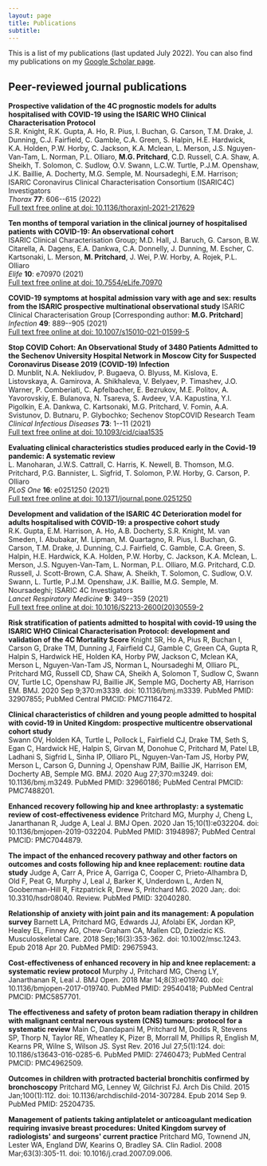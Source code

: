 ```yaml
---
layout: page
title: Publications
subtitle: 
---
```


This is a list of my publications (last updated July 2022). You can also find my publications on my [Google Scholar page](https://scholar.google.co.uk/citations?user=mQRgzdIAAAAJ&hl=en).

## Peer-reviewed journal publications

**Prospective validation of the 4C prognostic models for adults hospitalised with COVID-19 using the ISARIC WHO Clinical Characterisation Protocol**  
S.R. Knight, R.K. Gupta, A. Ho, R. Pius, I. Buchan, G. Carson, T.M. Drake, J. Dunning, C.J. Fairfield, C. Gamble, C.A. Green, S. Halpin, H.E. Hardwick, K.A. Holden, P.W. Horby, C. Jackson, K.A. Mclean, L. Merson, J.S. Nguyen-Van-Tam, L. Norman, P.L. Olliaro, **M.G. Pritchard**, C.D. Russell, C.A. Shaw, A. Sheikh, T. Solomon, C. Sudlow, O.V. Swann, L.C.W. Turtle, P.J.M. Openshaw, J.K. Baillie, A. Docherty, M.G. Semple, M. Noursadeghi, E.M. Harrison; ISARIC Coronavirus Clinical Characterisation Consortium (ISARIC4C) Investigators  
_Thorax_ **77**: 606--615 (2022)  
[Full text free online at doi: 10.1136/thoraxjnl-2021-217629](https://thorax.bmj.com/content/77/6/606.info)

**Ten months of temporal variation in the clinical journey of hospitalised patients with COVID-19: An observational cohort**  
ISARIC Clinical Characterisation Group; M.D. Hall, J. Baruch, G. Carson, B.W. Citarella, A. Dagens, E.A. Dankwa, C.A. Donnelly, J. Dunning, M. Escher, C. Kartsonaki, L. Merson, **M. Pritchard**, J. Wei, P.W. Horby, A. Rojek, P.L. Olliaro  
_Elife_ **10**: e70970 (2021)  
[Full text free online at doi: 10.7554/eLife.70970](https://doi.org/10.7554/elife.70970)

**COVID-19 symptoms at hospital admission vary with age and sex: results from the ISARIC prospective multinational observational study**
ISARIC Clinical Characterisation Group [Corresponding author: **M.G. Pritchard**]  
_Infection_ **49**: 889--905 (2021)  
[Full text free online at doi: 10.1007/s15010-021-01599-5](https://doi.org/10.1007/s15010-021-01599-5)

**Stop COVID Cohort: An Observational Study of 3480 Patients Admitted to the Sechenov University Hospital Network in Moscow City for Suspected Coronavirus Disease 2019 (COVID-19) Infection**  
D. Munblit, N.A. Nekliudov, P. Bugaeva, O. Blyuss, M. Kislova, E. Listovskaya, A. Gamirova, A. Shikhaleva, V. Belyaev, P. Timashev, J.O. Warner, P. Comberiati, C. Apfelbacher, E. Bezrukov, M.E. Politov, A. Yavorovskiy, E. Bulanova, N. Tsareva, S. Avdeev, V.A. Kapustina, Y.I. Pigolkin, E.A. Dankwa, C. Kartsonaki, M.G. Pritchard, V. Fomin, A.A. Svistunov, D. Butnaru, P. Glybochko; Sechenov StopCOVID Research Team  
_Clinical Infectious Diseases_ **73**: 1--11 (2021)  
[Full text free online at doi: 10.1093/cid/ciaa1535](https://doi.org/10.1093/cid/ciaa1535)

**Evaluating clinical characteristics studies produced early in the Covid-19 pandemic: A systematic review**  
L. Manoharan, J.W.S. Cattrall, C. Harris, K. Newell, B. Thomson, M.G. Pritchard, P.G. Bannister, L. Sigfrid, T. Solomon, P.W. Horby, G. Carson, P. Olliaro  
_PLoS One_ **16**: e0251250 (2021)  
[Full text free online at doi: 10.1371/journal.pone.0251250](https://doi.org/10.1371/journal.pone.0251250)

**Development and validation of the ISARIC 4C Deterioration model for adults hospitalised with COVID-19: a prospective cohort study**  
R.K. Gupta, E.M. Harrison, A. Ho, A.B. Docherty, S.R. Knight, M. van Smeden, I. Abubakar, M. Lipman, M. Quartagno, R. Pius, I. Buchan, G. Carson, T.M. Drake, J. Dunning, C.J. Fairfield, C. Gamble, C.A. Green, S. Halpin, H.E. Hardwick, K.A. Holden, P.W. Horby, C. Jackson, K.A. Mclean, L. Merson, J.S. Nguyen-Van-Tam, L. Norman, P.L. Olliaro, M.G. Pritchard, C.D. Russell, J. Scott-Brown, C.A. Shaw, A. Sheikh, T. Solomon, C. Sudlow, O.V. Swann, L. Turtle, P.J.M. Openshaw, J.K. Baillie, M.G. Semple, M. Noursadeghi; ISARIC 4C Investigators  
_Lancet Respiratory Medicine_ **9**: 349--359 (2021)  
[Full text free online at doi: 10.1016/S2213-2600(20)30559-2](https://doi.org/10.1016/S2213-2600(20)30559-2)

**Risk stratification of patients admitted to hospital with covid-19 using the ISARIC WHO Clinical Characterisation Protocol: development and validation of the 4C Mortality Score**
Knight SR, Ho A, Pius R, Buchan I, Carson G, Drake TM, Dunning J, Fairfield CJ, Gamble C, Green CA, Gupta R, Halpin S, Hardwick HE, Holden KA, Horby PW, Jackson C, Mclean KA, Merson L, Nguyen-Van-Tam JS, Norman L, Noursadeghi M, Olliaro PL, Pritchard MG, Russell CD, Shaw CA, Sheikh A, Solomon T, Sudlow C, Swann OV, Turtle LC, Openshaw PJ, Baillie JK, Semple MG, Docherty AB, Harrison EM. BMJ. 2020 Sep 9;370:m3339. doi: 10.1136/bmj.m3339. PubMed PMID: 32907855; PubMed Central PMCID: PMC7116472.

**Clinical characteristics of children and young people admitted to hospital with covid-19 in United Kingdom: prospective multicentre observational cohort study**  
Swann OV, Holden KA, Turtle L, Pollock L, Fairfield CJ, Drake TM, Seth S, Egan C, Hardwick HE, Halpin S, Girvan M, Donohue C, Pritchard M, Patel LB, Ladhani S, Sigfrid L, Sinha IP, Olliaro PL, Nguyen-Van-Tam JS, Horby PW, Merson L, Carson G, Dunning J, Openshaw PJM, Baillie JK, Harrison EM, Docherty AB, Semple MG. BMJ. 2020 Aug 27;370:m3249. doi: 10.1136/bmj.m3249. PubMed PMID: 32960186; PubMed Central PMCID: PMC7488201.

**Enhanced recovery following hip and knee arthroplasty: a systematic review of cost-effectiveness evidence** 
Pritchard MG, Murphy J, Cheng L, Janarthanan R, Judge A, Leal J. BMJ Open. 2020 Jan 15;10(1):e032204. doi: 10.1136/bmjopen-2019-032204. PubMed PMID: 31948987; PubMed Central PMCID: PMC7044879.

**The impact of the enhanced recovery pathway and other factors on outcomes and costs following hip and knee replacement: routine data study**
Judge A, Carr A, Price A, Garriga C, Cooper C, Prieto-Alhambra D, Old F, Peat G, Murphy J, Leal J, Barker K, Underdown L, Arden N, Gooberman-Hill R, Fitzpatrick R, Drew S, Pritchard MG. 2020 Jan;. doi: 10.3310/hsdr08040. Review. PubMed PMID: 32040280.

**Relationship of anxiety with joint pain and its management: A population survey**
Barnett LA, Pritchard MG, Edwards JJ, Afolabi EK, Jordan KP, Healey EL, Finney AG, Chew-Graham CA, Mallen CD, Dziedzic KS. Musculoskeletal Care. 2018 Sep;16(3):353-362. doi: 10.1002/msc.1243. Epub 2018 Apr 20. PubMed PMID: 29675943.

**Cost-effectiveness of enhanced recovery in hip and knee replacement: a systematic review protocol**
Murphy J, Pritchard MG, Cheng LY, Janarthanan R, Leal J. BMJ Open. 2018 Mar 14;8(3):e019740. doi: 10.1136/bmjopen-2017-019740. PubMed PMID: 29540418; PubMed Central PMCID: PMC5857701.

**The effectiveness and safety of proton beam radiation therapy in children with malignant central nervous system (CNS) tumours: protocol for a systematic review**
Main C, Dandapani M, Pritchard M, Dodds R, Stevens SP, Thorp N, Taylor RE, Wheatley K, Pizer B, Morrall M, Phillips R, English M, Kearns PR, Wilne S, Wilson JS. Syst Rev. 2016 Jul 27;5(1):124. doi: 10.1186/s13643-016-0285-6. PubMed PMID: 27460473; PubMed Central PMCID: PMC4962509.

**Outcomes in children with protracted bacterial bronchitis confirmed by bronchoscopy**
Pritchard MG, Lenney W, Gilchrist FJ. Arch Dis Child. 2015 Jan;100(1):112. doi: 10.1136/archdischild-2014-307284. Epub 2014 Sep 9. PubMed PMID: 25204735.

**Management of patients taking antiplatelet or anticoagulant medication requiring invasive breast procedures: United Kingdom survey of radiologists' and surgeons' current practice**
Pritchard MG, Townend JN, Lester WA, England DW, Kearins O, Bradley SA. Clin Radiol. 2008 Mar;63(3):305-11. doi: 10.1016/j.crad.2007.09.006. 
